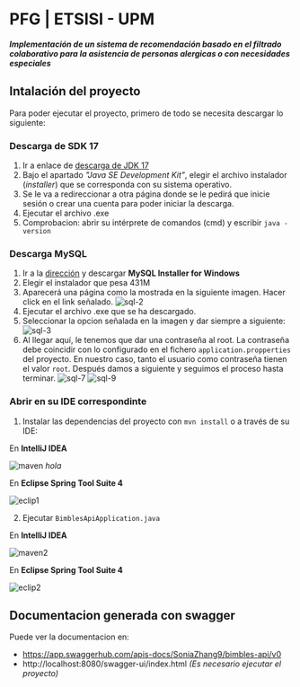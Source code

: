 # PFG | ETSISI - UPM 
***Implementación de un sistema de recomendación basado en el filtrado colaborativo para la asistencia de personas alergicas o con necesidades especiales***

## Intalación del proyecto
Para poder ejecutar el proyecto, primero de todo se necesita descargar lo siguiente:
### Descarga de SDK 17
1. Ir a enlace de [descarga de JDK 17](https://www.oracle.com/java/technologies/javase/jdk17-archive-downloads.html)
2. Bajo el apartado *"Java SE Development Kit"*, elegir el archivo instalador (*installer*)
que se corresponda con su sistema operativo.
3. Se le va a redireccionar a otra página donde se le pedirá que inicie
sesión o crear una cuenta para poder iniciar la descarga.
4. Ejecutar el archivo .exe
5. Comprobacion: abrir su intérprete de comandos (cmd) y escribir
`java -version`

### Descarga MySQL
1. Ir a la [dirección](https://dev.mysql.com/downloads) y descargar **MySQL
Installer for Windows**
2. Elegir el instalador que pesa 431M
3. Aparecerá una página como la mostrada en la siguiente imagen. Hacer
click en el link señalado.
![sql-2](https://user-images.githubusercontent.com/78765878/217398050-7fee4231-b5e1-4b06-ad36-4d7c201283ce.PNG)
4. Ejecutar el archivo .exe que se ha descargado.
5. Seleccionar la opcion señalada en la imagen y dar siempre a siguiente: 
![sql-3](https://user-images.githubusercontent.com/78765878/217398149-24e4cabc-b6b3-4120-b91b-608ed757d059.PNG)
6. Al llegar aquí, le tenemos que dar una contraseña al root. La contraseña debe coincidir con lo configurado en el fichero `application.propperties` del proyecto. En nuestro caso, tanto el usuario como contraseña tienen el valor `root`. Después damos a siguiente y seguimos el proceso hasta terminar.
![sql-7](https://user-images.githubusercontent.com/78765878/217398747-27b434dc-34a0-42e4-9804-4060243068ff.PNG)
![sql-9](https://user-images.githubusercontent.com/78765878/217401882-8176686d-e772-4887-8190-3ab4cce47cdb.PNG)

### Abrir en su IDE correspondinte
1. Instalar las dependencias del proyecto con `mvn install` o a través de su IDE: 

En **IntelliJ IDEA**

![maven](https://user-images.githubusercontent.com/78765878/217403162-bcb299db-28c7-4d18-9f17-22da0e6f41ae.PNG)
*hola*

En **Eclipse Spring Tool Suite 4**

![eclip1](https://github.com/SoniaZhang9/bimbles-api/assets/78765878/cacdbc35-a5bb-4021-b17b-4c93a4f1cafa)

2. Ejecutar `BimblesApiApplication.java`

En **IntelliJ IDEA**

![maven2](https://user-images.githubusercontent.com/78765878/217403161-e4ffab47-cc41-4064-b88d-e68cb4ba0290.PNG)

En **Eclipse Spring Tool Suite 4**

![eclip2](https://github.com/SoniaZhang9/bimbles-api/assets/78765878/df951b01-e605-4efa-91e7-12da15bd1471)

## Documentacion generada con swagger
Puede ver la documentacion en:

- https://app.swaggerhub.com/apis-docs/SoniaZhang9/bimbles-api/v0
- http://localhost:8080/swagger-ui/index.html *(Es necesario ejecutar el proyecto)*
